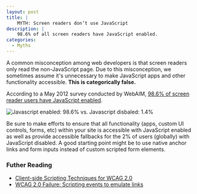 ```yaml
---
layout: post
title: |
    MYTH: Screen readers don’t use JavaScript
description: |
    98.6% of all screen readers have JavaScript enabled.
categories:
  - Myths
---
```

A common misconception among web developers is that screen readers only read the non-JavaScript page. Due to this misconception, we sometimes assume it's unnecessary to make JavaScript apps and other functionality accessible. **This is categorically false.**

According to a May 2012 survey conducted by WebAIM, [98.6% of screen reader users have JavaScript enabled](http://webaim.org/projects/screenreadersurvey4/#javascript).

![Javascript enabled: 98.6% vs. Javascript disbaled: 1.4%](http://chart.apis.google.com/chart?chxt=x,y&chtt=Respondents%20with%20JavaScript%20Enabled&cht=p&chl=Yes|No&chs=400x300&chd=t:98.6,1.4&chco=009900,990000)

Be sure to make efforts to ensure that all functionality (apps, custom UI controls, forms, etc) within your site is accessible with  JavaScript enabled as well as provide accessible fallbacks for the 2% of users (globally) with JavaScript disabled. A good starting point might be to use native anchor links and form inputs instead of custom scripted form elements.

### Futher Reading

- [Client-side Scripting Techniques for WCAG 2.0](http://www.w3.org/TR/WCAG20-TECHS/client-side-script.html)
- [WCAG 2.0 Failure: Scripting events to emulate links](http://www.w3.org/TR/WCAG20-TECHS/failures.html#F42)
